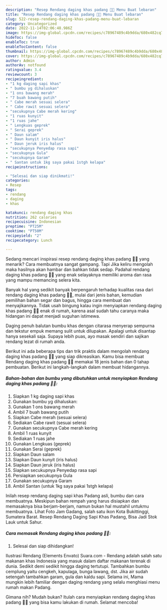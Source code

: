 ```yaml
---
description: "Resep Rendang daging khas padang 👌🏻 Menu Buat lebaran"
title: "Resep Rendang daging khas padang 👌🏻 Menu Buat lebaran"
slug: 522-resep-rendang-daging-khas-padang-menu-buat-lebaran
category: Uncategorized
date: 2022-11-14T02:06:48.986Z
image: https://img-global.cpcdn.com/recipes/c78967489c4b9dda/680x482cq70/rendang-daging-khas-padang-foto-resep-utama.jpg
hideToc: false
enableToc: true
enableTocContent: false
thumbnail: https://img-global.cpcdn.com/recipes/c78967489c4b9dda/680x482cq70/rendang-daging-khas-padang-foto-resep-utama.jpg
cover: https://img-global.cpcdn.com/recipes/c78967489c4b9dda/680x482cq70/rendang-daging-khas-padang-foto-resep-utama.jpg
author: Admin
authorAv: notfound
ratingvalue: 3.4
reviewcount: 3
recipeingredient:
- "1 kg daging sapi khas"
- " bumbu yg dihaluskan"
- "1 ons bawang merah"
- "7 buah bawang putih"
- " Cabe merah sesuai selera"
- " Cabe rawit sesuai selera"
- "secukupnya Cabe merah kering"
- "1 ruas kunyit"
- "1 ruas jahe"
- " Lengkuas geprek"
- " Serai geprek"
- " Daun salam"
- " Daun kunyit iris halus"
- " Daun jeruk iris halus"
- "secukupnya Penyedap rasa sapi"
- "secukupnya Gula"
- "secukupnya Garam"
- " Santan untuk 1kg saya pakai 1stgh kelapa"
recipeinstructions:

- "Selesai dan siap dinikmati!"
categories:
- Resep
tags:
- rendang
- daging
- khas

katakunci: rendang daging khas 
nutrition: 262 calories
recipecuisine: Indonesian
preptime: "PT25M"
cooktime: "PT50M"
recipeyield: "2"
recipecategory: Lunch

---
```



Sedang mencari inspirasi resep rendang daging khas padang 👌🏻 yang menarik? Cara membuatnya sangat gampang. Tapi Jika keliru mengolah maka hasilnya akan hambar dan bahkan tidak sedap. Padahal rendang daging khas padang 👌🏻 yang enak selayaknya memiliki aroma dan rasa yang mampu memancing selera kita.


Banyak hal yang sedikit banyak berpengaruh terhadap kualitas rasa dari rendang daging khas padang 👌🏻, mulai dari jenis bahan, kemudian pemilihan bahan segar dan bagus, hingga cara membuat dan menyajikannya. Tidak usah bingung kalau ingin menyiapkan rendang daging khas padang 👌🏻 enak di rumah, karena asal sudah tahu caranya maka hidangan ini dapat menjadi suguhan istimewa.

Daging penuh balutan bumbu khas dengan citarasa menyerap sempurna dan tekstur empuk memang sulit untuk dilupakan. Apalagi untuk disantap hanya sesekali saja. Supaya lebih puas, ayo masak sendiri dan sajikan rendang lezat di rumah anda.


Berikut ini ada beberapa tips dan trik praktis dalam mengolah rendang daging khas padang 👌🏻 yang siap dikreasikan. Kamu bisa membuat Rendang daging khas padang 👌🏻 memakai 18 jenis bahan dan 0 tahap pembuatan. Berikut ini langkah-langkah dalam membuat hidangannya.

<!--inarticleads1-->

##### Bahan-bahan dan bumbu yang dibutuhkan untuk menyiapkan Rendang daging khas padang 👌🏻:

1. Siapkan 1 kg daging sapi khas
1. Gunakan  bumbu yg dihaluskan:
1. Gunakan 1 ons bawang merah
1. Ambil 7 buah bawang putih
1. Siapkan  Cabe merah (sesuai selera)
1. Sediakan  Cabe rawit (sesuai selera)
1. Gunakan secukupnya Cabe merah kering
1. Ambil 1 ruas kunyit
1. Sediakan 1 ruas jahe
1. Gunakan  Lengkuas (geprek)
1. Gunakan  Serai (geprek)
1. Siapkan  Daun salam
1. Siapkan  Daun kunyit (iris halus)
1. Siapkan  Daun jeruk (iris halus)
1. Siapkan secukupnya Penyedap rasa sapi
1. Persiapkan secukupnya Gula
1. Gunakan secukupnya Garam
1. Ambil  Santan (untuk 1kg saya pakai 1stgh kelapa)


Inilah resep rendang daging sapi khas Padang asli, bumbu dan cara membuatnya. Meskipun bahan rempah yang harus disiapkan dan memasaknya bisa berjam-berjam, namun bukan hal mustahil untukmu membuatnya. Lihat Foto Jam Gadang, salah satu ikon Kota Bukittinggi, Sumatera Barat. Resep Rendang Daging Sapi Khas Padang, Bisa Jadi Stok Lauk untuk Sahur. 

<!--inarticleads2-->

##### Cara memasak Rendang daging khas padang 👌🏻:


1. Selesai dan siap dihidangkan!

Ilustrasi Rendang (Elements Envato) Suara.com - Rendang adalah salah satu makanan khas Indonesia yang masuk dalam daftar makanan terenak di dunia. Sedikit demi sedikit hingga daging tertutupi. Tambahkan bumbu cemplung yaitu cengkeh, kapulaga, bunga lawang, dst. Jika air sudah setengah tambahkan garam, gula dan kaldu sapi. Selama ini, Mama mungkin lebih familiar dengan daging rendang yang selalu menghiasi menu rumah makan Padang. 

Gimana nih? Mudah bukan? Itulah cara menyiapkan rendang daging khas padang 👌🏻 yang bisa kamu lakukan di rumah. Selamat mencoba!
